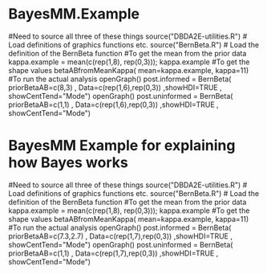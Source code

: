 # BayesMM.Example
#Need to source all three of these things
source("DBDA2E-utilities.R") # Load definitions of graphics functions etc.
source("BernBeta.R") # Load the definition of the BernBeta function
#To get the mean from the prior data
kappa.example = mean(c(rep(1,8), rep(0,3))); kappa.example
#To get the shape values
betaABfromMeanKappa( mean=kappa.example, kappa=11)
#To run the actual analysis
openGraph()
post.informed = BernBeta( priorBetaAB=c(8,3) , Data=c(rep(1,6),rep(0,3)) ,showHDI=TRUE , showCentTend="Mode")
openGraph()
post.uninformed = BernBeta( priorBetaAB=c(1,1) , Data=c(rep(1,6),rep(0,3)) ,showHDI=TRUE , showCentTend="Mode")
# BayesMM Example for explaining how Bayes works
#Need to source all three of these things
source("DBDA2E-utilities.R") # Load definitions of graphics functions etc.
source("BernBeta.R") # Load the definition of the BernBeta function
#To get the mean from the prior data
kappa.example = mean(c(rep(1,8), rep(0,3))); kappa.example
#To get the shape values
betaABfromMeanKappa( mean=kappa.example, kappa=11)
#To run the actual analysis
openGraph()
post.informed = BernBeta( priorBetaAB=c(7.3,2.7) , Data=c(rep(1,7),rep(0,3)) ,showHDI=TRUE , showCentTend="Mode")
openGraph()
post.uninformed = BernBeta( priorBetaAB=c(1,1) , Data=c(rep(1,7),rep(0,3)) ,showHDI=TRUE , showCentTend="Mode")
